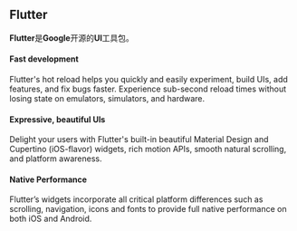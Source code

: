 ## Flutter  
**Flutter**是**Google**开源的**UI**工具包。  
#### Fast development  
Flutter's hot reload helps you quickly and easily experiment, build UIs, add features, and fix bugs faster. Experience sub-second reload times without losing state on emulators, simulators, and hardware.  
#### Expressive, beautiful UIs  
Delight your users with Flutter's built-in beautiful Material Design and Cupertino (iOS-flavor) widgets, rich motion APIs, smooth natural scrolling, and platform awareness.  
#### Native Performance  
Flutter’s widgets incorporate all critical platform differences such as scrolling, navigation, icons and fonts to provide full native performance on both iOS and Android.  
